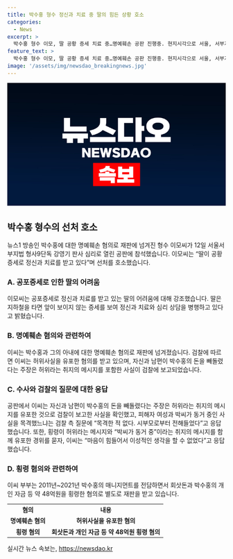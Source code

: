 ```yaml
---
title: 박수홍 형수 정신과 치료 중 딸의 힘든 상황 호소
categories:
  - News
excerpt: >
  박수홍 형수 이모, 딸 공황 증세 치료 중…명예훼손 공판 진행중. 현지시각으로 서울, 서부지법 형사9단독 강영기 판사 심리로 공판 진행. 이모는 딸이 힘들어한다. 지하철 탈때 공포증세로 정신과 치료 중이라고 전했으며, 명예훼손 혐의에 대한 변호사는 마음이 힘들어서 이성적인 생각을 할 수 없었다고 주장했다. 현재, 박수홍의 매니지먼트를 전담했던 이씨 부부는 48억원을 횡령한 혐의로 별도로 재판을 받고 있다.
feature_text: >
  박수홍 형수 이모, 딸 공황 증세 치료 중…명예훼손 공판 진행중. 현지시각으로 서울, 서부지법 형사9단독 강영기 판사 심리로 공판 진행. 이모는 딸이 힘들어한다. 지하철 탈때 공포증세로 정신과 치료 중이라고 전했으며, 명예훼손 혐의에 대한 변호사는 마음이 힘들어서 이성적인 생각을 할 수 없었다고 주장했다. 현재, 박수홍의 매니지먼트를 전담했던 이씨 부부는 48억원을 횡령한 혐의로 별도로 재판을 받고 있다.
image: '/assets/img/newsdao_breakingnews.jpg'
---
```


<p><img src="/assets/img/newsdao_breakingnews.jpg" alt="firstkoreanews 속보" /></p>

<h2 data-ke-size="size26">박수홍 형수의 선처 호소</h2>

<p data-ke-size="size16">뉴스1 방송인 박수홍에 대한 명예훼손 혐의로 재판에 넘겨진 형수 이모씨가 12일 서울서부지법 형사9단독 강영기 판사 심리로 열린 공판에 참석했습니다. 이모씨는 “딸이 공황 증세로 정신과 치료를 받고 있다”며 선처를 호소했습니다.</p>

<h3>A. 공포증세로 인한 딸의 어려움</h3>

<p data-ke-size="size16">이모씨는 공포증세로 정신과 치료를 받고 있는 딸의 어려움에 대해 강조했습니다. 딸은 지하철을 타면 앞이 보이지 않는 증세를 보여 정신과 치료와 심리 상담을 병행하고 있다고 밝혔습니다.</p>

<h3>B. 명예훼손 혐의와 관련하여</h3>

<p data-ke-size="size16">이씨는 박수홍과 그의 아내에 대한 명예훼손 혐의로 재판에 넘겨졌습니다. 검찰에 따르면 이씨는 허위사실을 유포한 혐의를 받고 있으며, 자신과 남편이 박수홍의 돈을 빼돌렸다는 주장은 허위라는 취지의 메시지를 포함한 사실이 검찰에 보고되었습니다.</p>

<h3>C. 수사와 검찰의 질문에 대한 응답</h3>

<p data-ke-size="size16">공판에서 이씨는 자신과 남편이 박수홍의 돈을 빼돌렸다는 주장은 허위라는 취지의 메시지를 유포한 것으로 검찰이 보고한 사실을 확인했고, 피해자 여성과 박씨가 동거 중인 사실을 목격했느냐는 검찰 측 질문에 “목격한 적 없다. 시부모로부터 전해들었다”고 응답했습니다. 또한, 횡령이 허위라는 메시지와 “박씨가 동거 중”이라는 취지의 메시지를 함께 유포한 경위를 묻자, 이씨는 “마음이 힘들어서 이성적인 생각을 할 수 없었다”고 응답했습니다.</p>

<h3>D. 횡령 혐의와 관련하여</h3>

<p data-ke-size="size16">이씨 부부는 2011년~2021년 박수홍의 매니지먼트를 전담하면서 회삿돈과 박수홍의 개인 자금 등 약 48억원을 횡령한 혐의로 별도로 재판을 받고 있습니다.</p>

<table>
    <tr>
        <td style="text-align: center; height: 17px;"><b>혐의</b></td>
        <td style="text-align: center; height: 17px;"><b>내용</b></td>
    </tr>
    <tr>
        <td style="text-align: center; height: 17px;"><b>명예훼손 혐의</b></td>
        <td style="text-align: center; height: 17px;"><b>허위사실을 유포한 혐의</b></td>
    </tr>
    <tr>
        <td style="text-align: center; height: 17px;"><b>횡령 혐의</b></td>
        <td style="text-align: center; height: 17px;"><b>회삿돈과 개인 자금 등 약 48억원 횡령 혐의</b></td>
    </tr>
</table>
실시간 뉴스 속보는, <a href="https://newsdao.kr" rel="dofollow">https://newsdao.kr</a>


